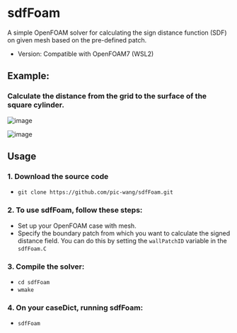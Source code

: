 # sdfFoam
A simple OpenFOAM solver for calculating the sign distance function (SDF) on given mesh based on the pre-defined patch.
- Version: Compatible with OpenFOAM7 (WSL2)
## Example: 
### Calculate the distance from the grid to the surface of the square cylinder.
![image](https://github.com/picpic117/sdfFoam/assets/113087331/6a9641b7-3d02-45e8-ac3f-754edecf8a2e)


![image](https://github.com/picpic117/sdfFoam/assets/113087331/27339d50-bf11-467f-93e4-2922f36a33c1)


## Usage
### 1. Download the source code
- `git clone https://github.com/pic-wang/sdfFoam.git`

### 2. To use sdfFoam, follow these steps:

- Set up your OpenFOAM case with mesh.
- Specify the boundary patch from which you want to calculate the signed distance field. You can do this by setting the `wallPatchID` variable in the `sdfFoam.C`

### 3. Compile the solver:
- `cd sdfFoam` 
- `wmake`
### 4. On your caseDict, running sdfFoam:
- `sdfFoam`
